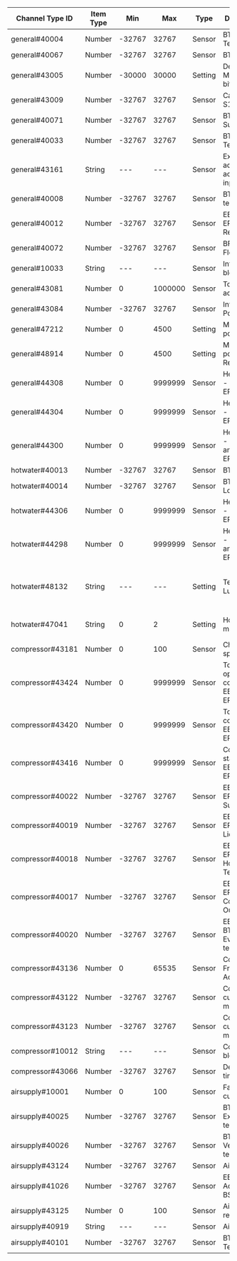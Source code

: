 | Channel Type ID | Item Type    | Min          | Max          | Type    | Description                         | Values                         |
|-----------------|--------------|--------------|--------------|---------|-------------------------------------|--------------------------------|
| general#40004 | Number | -32767 | 32767 | Sensor | BT1 Outdoor Temperature |  |
| general#40067 | Number | -32767 | 32767 | Sensor | BT1 Average |  |
| general#43005 | Number | -30000 | 30000 | Setting | Degree Minutes (16 bit) |  |
| general#43009 | Number | -32767 | 32767 | Sensor | Calc. Supply S1 |  |
| general#40071 | Number | -32767 | 32767 | Sensor | BT25 Ext. Supply |  |
| general#40033 | Number | -32767 | 32767 | Sensor | BT50 Room Temp S1 |  |
| general#43161 | String | --- | --- | Sensor | External adjustment activated via input S1 |  |
| general#40008 | Number | -32767 | 32767 | Sensor | BT2 Supply temp S1 |  |
| general#40012 | Number | -32767 | 32767 | Sensor | EB100-EP14-BT3 Return temp |  |
| general#40072 | Number | -32767 | 32767 | Sensor | BF1 EP14 Flow |  |
| general#10033 | String | --- | --- | Sensor | Int. el.add. blocked |  |
| general#43081 | Number | 0 | 1000000 | Sensor | Tot. op.time add. |  |
| general#43084 | Number | -32767 | 32767 | Sensor | Int. el.add. Power |  |
| general#47212 | Number | 0 | 4500 | Setting | Max int add. power |  |
| general#48914 | Number | 0 | 4500 | Setting | Max int add. power, SG Ready |  |
| general#44308 | Number | 0 | 9999999 | Sensor | Heat Meter - Heat Cpr EP14 |  |
| general#44304 | Number | 0 | 9999999 | Sensor | Heat Meter - Pool Cpr EP14 |  |
| general#44300 | Number | 0 | 9999999 | Sensor | Heat Meter - Heat Cpr and Add EP14 |  |
| hotwater#40013 | Number | -32767 | 32767 | Sensor | BT7 HW Top |  |
| hotwater#40014 | Number | -32767 | 32767 | Sensor | BT6 HW Load |  |
| hotwater#44306 | Number | 0 | 9999999 | Sensor | Heat Meter - HW Cpr EP14 |  |
| hotwater#44298 | Number | 0 | 9999999 | Sensor | Heat Meter - HW Cpr and Add EP14 |  |
| hotwater#48132 | String | --- | --- | Setting | Temporary Lux | 0=Off, 1=3h, 2=6h, 3=12h, 4=One time increase |
| hotwater#47041 | String | 0 | 2 | Setting | Hot water mode | 0=Economy, 1=Normal, 2=Luxury |
| compressor#43181 | Number | 0 | 100 | Sensor | Chargepump speed |  |
| compressor#43424 | Number | 0 | 9999999 | Sensor | Tot. HW op.time compr. EB100-EP14 |  |
| compressor#43420 | Number | 0 | 9999999 | Sensor | Tot. op.time compr. EB100-EP14 |  |
| compressor#43416 | Number | 0 | 9999999 | Sensor | Compressor starts EB100-EP14 |  |
| compressor#40022 | Number | -32767 | 32767 | Sensor | EB100-EP14-BT17 Suction |  |
| compressor#40019 | Number | -32767 | 32767 | Sensor | EB100-EP14-BT15 Liquid Line |  |
| compressor#40018 | Number | -32767 | 32767 | Sensor | EB100-EP14-BT14 Hot Gas Temp |  |
| compressor#40017 | Number | -32767 | 32767 | Sensor | EB100-EP14-BT12 Condensor Out |  |
| compressor#40020 | Number | -32767 | 32767 | Sensor | EB100-BT16 Evaporator temp |  |
| compressor#43136 | Number | 0 | 65535 | Sensor | Compressor Frequency, Actual |  |
| compressor#43122 | Number | -32767 | 32767 | Sensor | Compr. current min.freq. |  |
| compressor#43123 | Number | -32767 | 32767 | Sensor | Compr. current max.freq. |  |
| compressor#10012 | String | --- | --- | Sensor | Compressor blocked |  |
| compressor#43066 | Number | -32767 | 32767 | Sensor | Defrosting time |  |
| airsupply#10001 | Number | 0 | 100 | Sensor | Fan speed current |  |
| airsupply#40025 | Number | -32767 | 32767 | Sensor | BT20 Exhaust air temp. 1 |  |
| airsupply#40026 | Number | -32767 | 32767 | Sensor | BT21 Vented air temp. 1 |  |
| airsupply#43124 | Number | -32767 | 32767 | Sensor | Airflow ref. |  |
| airsupply#41026 | Number | -32767 | 32767 | Sensor | EB100-Adjusted BS1 Air flow |  |
| airsupply#43125 | Number | 0 | 100 | Sensor | Airflow reduction |  |
| airsupply#40919 | String | --- | --- | Sensor | Air mix |  |
| airsupply#40101 | Number | -32767 | 32767 | Sensor | BT28 Airmix Temp |  |
